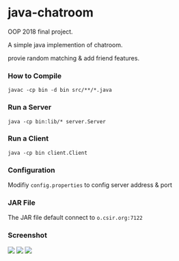 # java-chatroom
OOP 2018 final project.

A simple java implemention of chatroom.

provie random matching & add friend features.

### How to Compile
```
javac -cp bin -d bin src/**/*.java
```

### Run a Server
```
java -cp bin:lib/* server.Server 
```

### Run a Client
```
java -cp bin client.Client
```

### Configuration
Modifiy  ```config.properties``` to config server address & port


### JAR File
The JAR file default connect to ```o.csir.org:7122```


### Screenshot
![](https://i.imgur.com/gg2Vk0o.png)
![](https://i.imgur.com/1i9v0Sl.png)
![](https://i.imgur.com/EJnXwGw.png)

